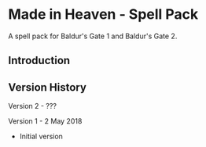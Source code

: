# Made in Heaven - Spell Pack
A spell pack for Baldur's Gate 1 and Baldur's Gate 2.


## Introduction



## Version History

Version 2 - ???

Version 1 - 2 May 2018
- Initial version

